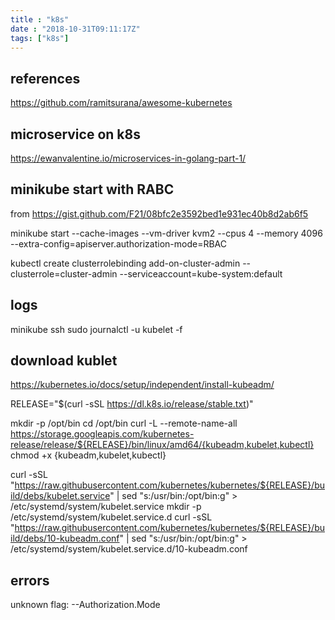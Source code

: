 ```yaml
---
title : "k8s"
date : "2018-10-31T09:11:17Z"
tags: ["k8s"]
---
```


## references
https://github.com/ramitsurana/awesome-kubernetes

## microservice on k8s
https://ewanvalentine.io/microservices-in-golang-part-1/

## minikube start with RABC

from https://gist.github.com/F21/08bfc2e3592bed1e931ec40b8d2ab6f5







minikube start  --cache-images --vm-driver kvm2 --cpus 4 --memory 4096 --extra-config=apiserver.authorization-mode=RBAC


kubectl create clusterrolebinding add-on-cluster-admin --clusterrole=cluster-admin --serviceaccount=kube-system:default


## logs 
minikube ssh
sudo journalctl -u kubelet -f

## download kublet 
https://kubernetes.io/docs/setup/independent/install-kubeadm/

RELEASE="$(curl -sSL https://dl.k8s.io/release/stable.txt)"

mkdir -p /opt/bin
cd /opt/bin
curl -L --remote-name-all https://storage.googleapis.com/kubernetes-release/release/${RELEASE}/bin/linux/amd64/{kubeadm,kubelet,kubectl}
chmod +x {kubeadm,kubelet,kubectl}

curl -sSL "https://raw.githubusercontent.com/kubernetes/kubernetes/${RELEASE}/build/debs/kubelet.service" | sed "s:/usr/bin:/opt/bin:g" > /etc/systemd/system/kubelet.service
mkdir -p /etc/systemd/system/kubelet.service.d
curl -sSL "https://raw.githubusercontent.com/kubernetes/kubernetes/${RELEASE}/build/debs/10-kubeadm.conf" | sed "s:/usr/bin:/opt/bin:g" > /etc/systemd/system/kubelet.service.d/10-kubeadm.conf


## errors
unknown flag: --Authorization.Mode